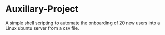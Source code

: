# Auxillary-Project
A simple shell scripting to automate the onboarding of 20 new users into a Linux ubuntu server from a csv file.
